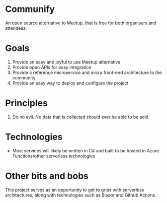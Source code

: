 # Communify
An open source alternative to Meetup, that is free for both organisers and attendees.

# Goals

1. Provide an easy and joyful to use Meetup alternative
2. Provide open APIs for easy integration
3. Provide a reference microservice and micro front-end architecture to the community
4. Provide an easy way to deploy and configure the project

# Principles

1. Do no evil. No data that is collected should ever be able to be sold.

# Technologies

- Most services will likely be written in C# and built to be hosted in Azure Functions/other serverless technologies

# Other bits and bobs

This project serves as an opportunity to get to grips with serverless architectures, along with technologies such as Blazor and Github Actions.
